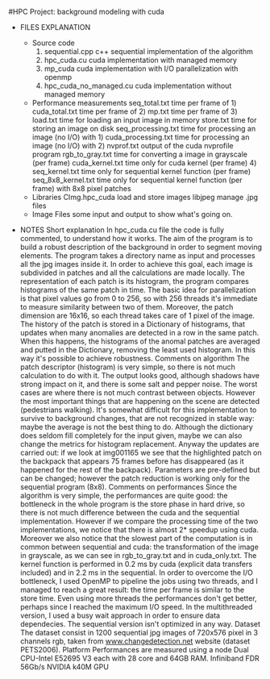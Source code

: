 #HPC Project: background modeling with cuda


- FILES EXPLANATION
    - Source code
        1) sequential.cpp         c++ sequential implementation of the algorithm
        2) hpc_cuda.cu            cuda implementation with managed memory
        3) mp_cuda                cuda implementation with I/O parallelization with openmp
        4) hpc_cuda_no_managed.cu cuda implementation without managed memory
    - Performance measurements
        seq_total.txt        time per frame of 1)
        cuda_total.txt       time per frame of 2)
        mp.txt               time per frame of 3)
        load.txt             time for loading an input image in memory
        store.txt            time for storing an image on disk
        seq_processing.txt   time for processing an image (no I/O) with 1)
        cuda_processing.txt  time for processing an image (no I/O) with 2)
        nvprof.txt           output of the cuda nvprofile program
        rgb_to_gray.txt      time for converting a image in grayscale (per frame)
        cuda_kernel.txt      time only for cuda kernel (per frame) 4)
        seq_kernel.txt       time only for sequential kernel function (per frame)
        seq_8x8_kernel.txt   time only for sequential kernel function (per frame) with 8x8 pixel patches
    - Libraries
        CImg.hpc_cuda             load and store images
        libjpeg                   manage .jpg files
    - Image Files
        some input and output to show what's going on.
        
- NOTES
    Short explanation
        In hpc_cuda.cu file the code is fully commented, to understand how it works.
        The aim of the program is to build a robust description of the background in order to segment
        moving elements. The program takes a directory name as input and processes all the jpg images inside it.
        In order to achieve this goal, each image is subdivided in patches and all the calculations are made locally.
        The representation of each patch is its histogram, the program compares histograms of the same patch in time.
        The basic idea for parallelization is that pixel values go from 0 to 256, so with 256 threads it's immediate
        to measure similarity between two of them. Moreover, the patch dimension are 16x16, so each thread takes
        care of 1 pixel of the image.
        The history of the patch is stored in a Dictionary of histograms, that updates when many anomalies are
        detected in a row in the same patch. When this happens, the histograms of the anomal patches are averaged
        and putted in the Dictionary, removing the least used histogram. In this way it's possible to achieve
        robustness.
    Comments on algorithm
        The patch descriptor (histogram) is very simple, so there is not much calculation to do with it.
        The output looks good, although shadows have strong impact on it, and there is some salt and pepper noise.
        The worst cases are where there is not much contrast between objects. However the most important things
        that are happening on the scene are detected (pedestrians walking). It's somewhat difficult for this implementation
        to survive to background changes, that are not recognized in stable way: maybe the average is not the best thing to do.
        Although the dictionary does seldom fill completely for the input given, maybe we can also change the
        metrics for histogram replacement. Anyway the updates are carried out: if we look at img001165 we see that
        the highlighted patch on the backpack that appears 75 frames before has disappeared (as it happened for the
        rest of the backpack).
        Parameters are pre-defined but can be changed; however the patch reduction is working only for the sequential
        program (8x8).
    Comments on performances
        Since the algorithm is very simple, the performances are quite good: the bottleneck in the whole program
        is the store phase in hard drive, so there is not much difference between the cuda and the sequential implementation.
        However if we compare the processing time of the two implementations, we notice that there is almost 2* speedup using cuda.
        Moreover we also notice that the slowest part of the computation is in common between sequential and cuda:
        the transformation of the image in grayscale, as we can see in rgb_to_gray.txt and in cuda_only.txt.
        The kernel function is performed in 0.2 ms by cuda (explicit data transfers included) and in 2.2 ms in the sequential.
        In order to overcome the I/O bottleneck, I used OpenMP to pipeline the jobs using two threads, and I managed to
        reach a great result: the time per frame is similar to the store time. Even using more threads the performances
        don't get better, perhaps since I reached the maximum I/O speed.
        In the multithreaded version, I used a busy wait approach in order to ensure data dependecies.
        The sequential version isn't optimized in any way.
    Dataset
        The dataset consist in 1200 sequential jpg images of 720x576 pixel in 3 channels rgb, taken from
        www.changedetection.net website (dataset PETS2006).
    Platform
        Performances are measured using a node Dual CPU-Intel E52695 V3 each with 28 core and 64GB RAM.
        Infiniband FDR 56Gb/s
        NVIDIA k40M GPU
